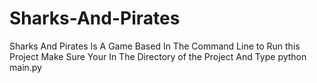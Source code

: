 # Sharks-And-Pirates
Sharks And Pirates Is A Game Based In The Command Line to Run this Project Make Sure Your In The Directory of the Project And Type python main.py
